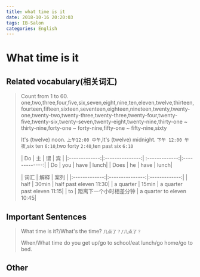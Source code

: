 ```yaml
---
title: what time is it
date: 2018-10-16 20:20:03
tags: IB-Salon
categories: English
---
```



# What time is it

## Related vocabulary(相关词汇)

>  Count from 1 to 60.
> one,two,three,four,five,six,seven,eight,nine,ten,eleven,twelve,thirteen,fourteen,fifteen,sixteen,seventeen,eighteen,nineteen,twenty,twenty-one,twenty-two,twenty-three,twenty-three,twenty-four,twenty-five,twenty-six,twenty-seven,twenty-eight,twenty-nine,thirty-one ~ thirty-nine,forty-one ~ forty-nine,fifty-one ~ fifty-nine,sixty
> 
> It's (twelve) noon. `上午12:00 中午`,It's (twelve) midnight. `下午 12:00 午夜`,six ten `6:10`,two forty `2:40`,ten past six `6:10`
> 
> | Do  | 主  | 谓 | 宾 |
|:-------------:|:---------------:| :-------------:|:-------------:|
| Do      | you | have | lunch|
| Does    | he | have | lunch|
> 
> | 词汇  | 解释  | 案列 |
|:-------------:|:---------------:|:-------------:|
| half    | 30min |  half past eleven 11:30|
| a quarter    | 15min |  a quarter past eleven 11:15|
| to    | 距离下一个小时相差分钟 |  a quarter to eleven 10:45|

## Important Sentences

> What time is it?/What's the time? `几点了？/几点了？`
> 
> When/What time do you get up/go to school/eat lunch/go home/go to bed.

## Other













